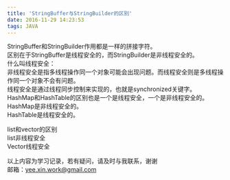 ```yaml
---
title: 'StringBuffer与StringBuilder的区别'
date: 2016-11-29 14:23:53
tags: JAVA
---
```


StringBuffer和StringBuilder作用都是一样的拼接字符。   
区别在于StringBuffer是线程安全的，而StringBuilder是非线程安全的。   
什么叫线程安全：   
非线程安全是指多线程操作同一个对象可能会出现问题。而线程安全则是多线程操作同一个对象不会有问题。<!--more-->   
线程安全是通过线程同步控制来实现的，也就是synchronized关键字。   
HashMap和HashTable的区别也是一个是线程安全，一个是非线程安全的。   
HashMap是非线程安全的。   
HashTable是线程安全的。   

list和vector的区别   
list非线程安全   
Vector线程安全   

以上内容为学习记录，若有疑问，请及时与我联系，谢谢   
邮箱：yee.xin.work@gmail.com  